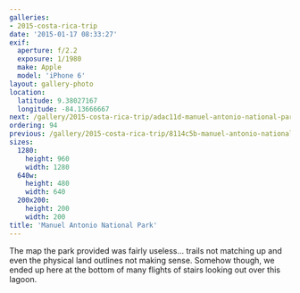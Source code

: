 ```yaml
---
galleries:
- 2015-costa-rica-trip
date: '2015-01-17 08:33:27'
exif:
  aperture: f/2.2
  exposure: 1/1980
  make: Apple
  model: 'iPhone 6'
layout: gallery-photo
location:
  latitude: 9.38027167
  longitude: -84.13666667
next: /gallery/2015-costa-rica-trip/adac11d-manuel-antonio-national-park
ordering: 94
previous: /gallery/2015-costa-rica-trip/8114c5b-manuel-antonio-national-park
sizes:
  1280:
    height: 960
    width: 1280
  640w:
    height: 480
    width: 640
  200x200:
    height: 200
    width: 200
title: 'Manuel Antonio National Park'
---
```


The map the park provided was fairly useless... trails not matching up and even the physical land outlines not making sense. Somehow though, we ended up here at the bottom of many flights of stairs looking out over this lagoon.
